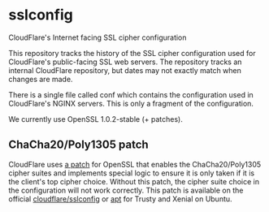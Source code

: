 sslconfig
=========

CloudFlare's Internet facing SSL cipher configuration

This repository tracks the history of the SSL cipher configuration used for
CloudFlare's public-facing SSL web servers. The repository tracks an internal
CloudFlare repository, but dates may not exactly match when changes are made.

There is a single file called conf which contains the configuration used in
CloudFlare's NGINX servers. This is only a fragment of the configuration.

We currently use OpenSSL 1.0.2-stable (+ patches).


ChaCha20/Poly1305 patch
-----------------------

CloudFlare uses [a patch](https://github.com/cloudflare/sslconfig/tree/master/patches) for
OpenSSL that enables the ChaCha20/Poly1305 cipher suites and implements
special logic to ensure it is only taken if it is the client's top cipher
choice.  Without this patch, the cipher suite choice in the configuration
will not work correctly. This patch is available on the official [cloudflare/sslconfig](https://github.com/cloudflare/sslconfig) or [apt](https://launchpad.net/~laine-gholson/+archive/ubuntu/chacha-openssl) for Trusty and Xenial on Ubuntu.
